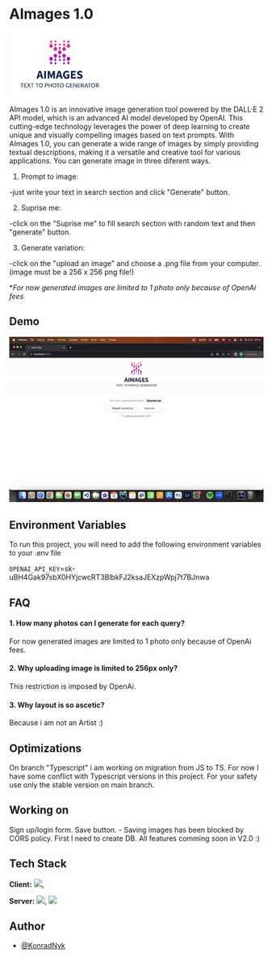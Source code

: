 
# AImages 1.0
<img class="centerImage" alt= "AImage logo" src= "https://github.com/nyxon1/Aimages/blob/523e0a8698c8eb3fafca4779b3dd0f899e72b449/src/logo.png">

AImages 1.0 is an innovative image generation tool powered by the DALL·E 2 API model, which is an advanced AI model developed by OpenAI. This cutting-edge technology leverages the power of deep learning to create unique and visually compelling images based on text prompts. With AImages 1.0, you can generate a wide range of images by simply providing textual descriptions, making it a versatile and creative tool for various applications. You can generate image in three diferent ways.

 1. Prompt to image:
    
-just write your text in search section and click "Generate" button.

 2. Suprise me:
    
-click on the "Suprise me" to fill search section with random text and then "generate" button.

 3. Generate variation:
    
-click on the "upload an image" and choose a .png file from your computer. (image must be a 256 x 256 png file!)

**For now generated images are limited to 1 photo only because of OpenAi fees*



## Demo
<img src= "https://github.com/nyxon1/Aimages/blob/cb0261d705164bd609ce28ecfdacf5fd0e774261/IMG_0958.gif" > 

## Environment Variables

To run this project, you will need to add the following environment variables to your .env file

`OPENAI_API_KEY`=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



## FAQ

#### 1. How many photos can I generate for each query?

For now generated images are limited to 1 photo only because of OpenAi fees.

#### 2. Why uploading image is limited to 256px only? 

This restriction is imposed by OpenAi.

#### 3. Why layout is so ascetic?

Because i am not an Artist :)

## Optimizations

On branch "Typescript" i am working on migration from JS to TS. For now I have some conflict with Typescript versions in this project. For your safety use only the stable version on main branch. 

## Working on
Sign up/login form. 
Save button. - Saving images has been blocked by CORS policy. First I need to create DB. 
All features comming soon in V2.0 :)

## Tech Stack

**Client:** <img src=https://camo.githubusercontent.com/ab4c3c731a174a63df861f7b118d6c8a6c52040a021a552628db877bd518fe84/68747470733a2f2f696d672e736869656c64732e696f2f62616467652f72656163742d2532333230323332612e7376673f7374796c653d666f722d7468652d6261646765266c6f676f3d7265616374266c6f676f436f6c6f723d253233363144414642>,

**Server:** <img src=https://camo.githubusercontent.com/7d7b100e379663ee40a20989e6c61737e6396c1dafc3a7c6d2ada8d4447eb0e4/68747470733a2f2f696d672e736869656c64732e696f2f62616467652f6e6f64652e6a732d3644413535463f7374796c653d666f722d7468652d6261646765266c6f676f3d6e6f64652e6a73266c6f676f436f6c6f723d7768697465>, <img src=https://camo.githubusercontent.com/8286a45a106e1a3c07489f83a38159981d888518a740b59c807ffc1b7b1e2f7b/68747470733a2f2f696d672e736869656c64732e696f2f62616467652f657870726573732e6a732d2532333430346435392e7376673f7374796c653d666f722d7468652d6261646765266c6f676f3d65787072657373266c6f676f436f6c6f723d253233363144414642>

## Author

- [@KonradNyk](https://www.github.com/nyxon1)

